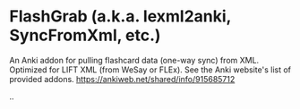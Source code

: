 FlashGrab (a.k.a. lexml2anki, SyncFromXml, etc.)
==========

An Anki addon for pulling flashcard data (one-way sync) from XML. Optimized for LIFT XML (from WeSay or FLEx).
See the Anki website's list of provided addons.
https://ankiweb.net/shared/info/915685712

..